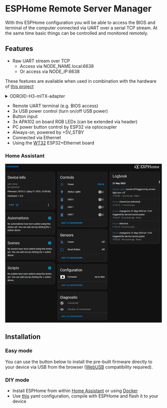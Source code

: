 # ESPHome Remote Server Manager

With this ESPHome configuration you will be able to access the BIOS and terminal of the computer connected via UART over a serial TCP stream. At the same time basic things can be controlled and monitored remotely.

## Features

- Raw UART stream over TCP
  - Access via NODE_NAME.local:6638
  - Or access via NODE_IP:6638

These features are available when used in combination with the hardware of [this project](https://github.com/ruben-iteng/ODROID-H3-mITX-adapter)

<details>
  <summary>ODROID-H3-mITX-adapter</summary>

  ![Hardware](./assets/odroid_h3p_mitx_adapter_ws32.jpeg)

</details>

- Remote UART terminal (e.g. BIOS access)
- 3x USB power control (turn on/off USB power)
- Button input
- 3x APA102 on board RGB LEDs (can be extended via header)
- PC power button control by ESP32 via optocoupler
- Always-on, powered by +5V_STBY
- Connected via Ethernet
- Using the [WT32](https://github.com/ruben-iteng/ESPHome-Remote-Server-Manager/blob/main/documents/WT32-ETH01_datasheet_V1.1-en.pdf) ESP32+Ethernet board

### Home Assistant

![Home Assistant sensors](./assets/home_assistant_sensors.png)

## Installation

### Easy mode

You can use the button below to install the pre-built firmware directly to your device via USB from the browser ([WebUSB](https://en.wikipedia.org/wiki/WebUSB) compatibility required).

<esp-web-install-button manifest="./manifest.json"></esp-web-install-button>

<script type="module" src="https://unpkg.com/esp-web-tools@9.1.0/dist/web/install-button.js?module"></script>

### DIY mode

- Install ESPHome from within [Home Assistant](https://esphome.io/guides/getting_started_command_line.html) or using [Docker](https://esphome.io/guides/getting_started_command_line.html)
- Use [this](https://github.com/ruben-iteng/ESPHome-Remote-Server-Manager/blob/main/remote_server_manager.yaml) yaml configuration, compile with ESPHome and flash it to your device

